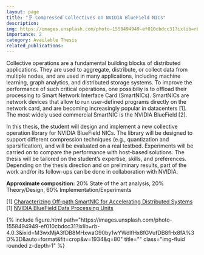 ```yaml
---
layout: page
title: "🗜️ Compressed Collectives on NVIDIA BlueField NICs"
description: 
img: https://images.unsplash.com/photo-1558494949-ef010cbdcc31?ixlib=rb-4.0.3&ixid=M3wxMjA3fDB8MHxwaG90by1wYWdlfHx8fGVufDB8fHx8fA%3D%3D&auto=format&fit=crop&w=1934&q=80
importance: 2
category: Available Thesis
related_publications: 
---
```


Collective operations are a fundamental building blocks of distributed applications. They are used to aggregate, distribute, or collect data from multiple nodes, and are used in many applications, including machine learning, graph analytics, and distributed storage systems. To improve the performance of such critical operations, one possibiliy is to offload their processing to Smart Network Interface Card (SmartNICs). SmartNICs are network devices that allow to run user-defined programs directly on the network card, and are becoming increasingly popular in datacenters [1]. The most widely used commercial SmartNIC is the NVIDIA BlueField [2]. 

In this thesis, the student will design and implement a new collective operation library for NVIDIA BlueField NICs. The library will be designed to support different compression techniques (e.g., quantization and sparsification), and will be evaluated on a real testbed. Experiments will be carried on to compare the performance with host-based solutions.
The thesis will be tailored on the student’s expertise, skills, and preferences. Depending on the thesis direction and on preliminary results, part of the work and/or its follow-ups can be done in collaboration with NVIDIA.

<b>Approximate composition:</b> 20% State of the art analysis, 20% Theory/Design, 60% Implementation/Experiments

[1] <a href="https://arxiv.org/abs/2212.07868">Characterizing Off-path SmartNIC for Accelerating Distributed Systems</a><br>
[1] <a href="https://www.nvidia.com/en-us/networking/products/data-processing-unit/">NVIDIA BlueField Data Processing Units</a><br>

<div class="row">
    <div class="col-sm mt-3 mt-md-0">
        {% include figure.html path="https://images.unsplash.com/photo-1558494949-ef010cbdcc31?ixlib=rb-4.0.3&ixid=M3wxMjA3fDB8MHxwaG90by1wYWdlfHx8fGVufDB8fHx8fA%3D%3D&auto=format&fit=crop&w=1934&q=80" title="" class="img-fluid rounded z-depth-1" %}
    </div>
</div>


